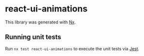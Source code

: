# react-ui-animations

This library was generated with [Nx](https://nx.dev).

## Running unit tests

Run `nx test react-ui-animations` to execute the unit tests via [Jest](https://jestjs.io).
